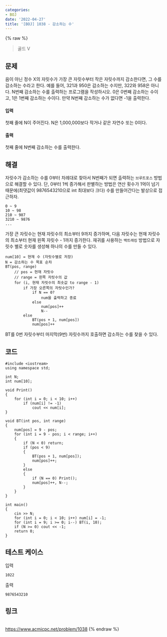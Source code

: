 ```yaml
---
categories:
- BOJ
date: '2022-04-27'
title: '[BOJ] 1038 - 감소하는 수'
---
```


{% raw %}
> 골드 V<br>

## 문제
음이 아닌 정수 X의 자릿수가 가장 큰 자릿수부터 작은 자릿수까지 감소한다면, 그 수를 감소하는 수라고 한다. 예를 들어, 321과 950은 감소하는 수지만, 322와 958은 아니다. N번째 감소하는 수를 출력하는 프로그램을 작성하시오. 0은 0번째 감소하는 수이고, 1은 1번째 감소하는 수이다. 만약 N번째 감소하는 수가 없다면 -1을 출력한다.

#### 입력
첫째 줄에 N이 주어진다. N은 1,000,000보다 작거나 같은 자연수 또는 0이다.

#### 출력
첫째 줄에 N번째 감소하는 수를 출력한다.

## 해결
자릿수가 감소하는 수를 0부터 차례대로 찾아서 N번째가 되면 출력하는 `브루트포스` 방법으로 해결할 수 있다. 단, 0부터 1씩 증가해서 판별하는 방법은 연산 횟수가 1억이 넘기 때문에(최댓값이 9876543210으로 int 최대보다 크다) 수를 만들어간다는 발상으로 접근하자.

```
0 ~ 9
10 ~ 98
210 ~ 987
3210 ~ 9876
...
```
가장 큰 자릿수는 현재 자릿수의 최소부터 9까지 증가하며, 다음 자릿수는 현재 자릿수의 최소부터 현재 왼쪽 자릿수 - 1까지 증가한다. 재귀를 사용하는 `백트래킹` 방법으로 자릿수 별로 숫자를 생성해 하나의 수를 만들 수 있다.

```
num[10] = 현재 수 (자릿수별로 저장)
N = 감소하는 수 목표 순차
BT(pos, range)
	// pos = 현재 자릿수
	// range = 왼쪽 자릿수의 값
	for (i, 현재 자릿수의 최솟값 to range - 1)
		if 가장 오른쪽의 자릿수인가?
			if N == 0?
				num을 출력하고 종료
			else
				num[pos]++
				N--
		else
			BT(pos + 1, num[pos])
			num[pos]++
```
BT를 0번 자릿수부터 마지막(9번) 자릿수까지 호출하면 감소하는 수를 찾을 수 있다.

## 코드
```
#include <iostream>
using namespace std;

int N;
int num[10];

void Print()
{
	for (int i = 0; i < 10; i++)
		if (num[i] != -1)
			cout << num[i];
}

void BT(int pos, int range)
{
	num[pos] = 9 - pos;
	for (int i = 9 - pos; i < range; i++)
	{
		if (N < 0) return;
		if (pos < 9)
		{
			BT(pos + 1, num[pos]);
			num[pos]++;
		}
		else
		{
			if (N == 0) Print();
			num[pos]++,	N--;
		}
	}
}

int main()
{
	cin >> N;
	for (int i = 0; i < 10; i++) num[i] = -1;
	for (int i = 9; i >= 0; i--) BT(i, 10);
	if (N >= 0) cout << -1;
	return 0;
}
```

## 테스트 케이스
입력
```
1022
```

출력
```
9876543210
```

## 링크
<br>https://www.acmicpc.net/problem/1038
{% endraw %}